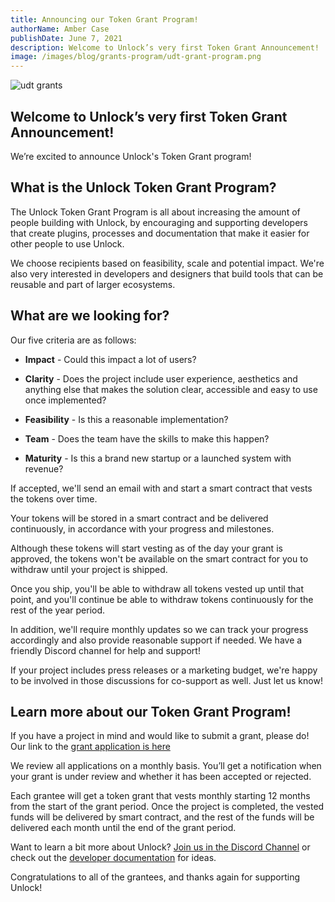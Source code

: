 ```yaml
---
title: Announcing our Token Grant Program!
authorName: Amber Case
publishDate: June 7, 2021
description: Welcome to Unlock’s very first Token Grant Announcement!
image: /images/blog/grants-program/udt-grant-program.png
---
```


![udt grants](/images/blog/grants-program/udt-grant-program.png)

## Welcome to Unlock’s very first Token Grant Announcement!

We’re excited to announce Unlock's Token Grant program!

## What is the Unlock Token Grant Program?

The Unlock Token Grant Program is all about increasing the amount of people building with Unlock, by encouraging and supporting developers that create plugins, processes and documentation that make it easier for other people to use Unlock.

We choose recipients based on feasibility, scale and potential impact. We're also very interested in developers and designers that build tools that can be reusable and part of larger ecosystems.

## What are we looking for?

Our five criteria are as follows:

- **Impact** - Could this impact a lot of users?

- **Clarity** - Does the project include user experience, aesthetics and anything else that makes the solution clear, accessible and easy to use once implemented?

- **Feasibility** - Is this a reasonable implementation?

- **Team** - Does the team have the skills to make this happen?

- **Maturity** - Is this a brand new startup or a launched system with revenue?

If accepted, we'll send an email with and start a smart contract that vests the tokens over time.

Your tokens will be stored in a smart contract and be delivered continuously, in accordance with your progress and milestones.

Although these tokens will start vesting as of the day your grant is approved, the tokens won't be available on the smart contract for you to withdraw until your project is shipped.

Once you ship, you'll be able to withdraw all tokens vested up until that point, and you'll continue be able to withdraw tokens continuously for the rest of the year period.

In addition, we'll require monthly updates so we can track your progress accordingly and also provide reasonable support if needed. We have a friendly Discord channel for help and support!

If your project includes press releases or a marketing budget, we're happy to be involved in those discussions for co-support as well. Just let us know!

## Learn more about our Token Grant Program!

If you have a project in mind and would like to submit a grant, please do! Our link to the [grant application is here](https://share.hsforms.com/1gAdLgNOESNCWJ9bJxCUAMwbvg22)

We review all applications on a monthly basis. You’ll get a notification when your grant is under review and whether it has been accepted or rejected.

Each grantee will get a token grant that vests monthly starting 12 months from the start of the grant period. Once the project is completed, the vested funds will be delivered by smart contract, and the rest of the funds will be delivered each month until the end of the grant period.

Want to learn a bit more about Unlock? [Join us in the Discord Channel](https://discord.gg/ByZjth3P) or check out the [developer documentation](https://docs.unlock-protocol.com/) for ideas.

Congratulations to all of the grantees, and thanks again for supporting Unlock!
